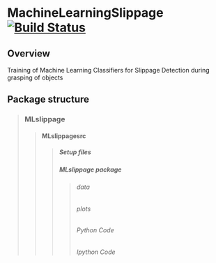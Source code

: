# MachineLearningSlippage [![Build Status](https://travis-ci.org/jagrio/MachineLearningSlippage.svg?branch=test_temp)](https://travis-ci.org/jagrio/MachineLearningSlippage)

## Overview
Training of Machine Learning Classifiers for Slippage Detection during grasping of objects

## Package structure

> ### MLslippage
>> #### MLslippagesrc
>>> ##### Setup files
>>>
>>> ##### MLslippage package
>>>> ###### data
>>>>
>>>> ###### plots
>>>>
>>>> ###### Python Code
>>>>
>>>> ###### Ipython Code
